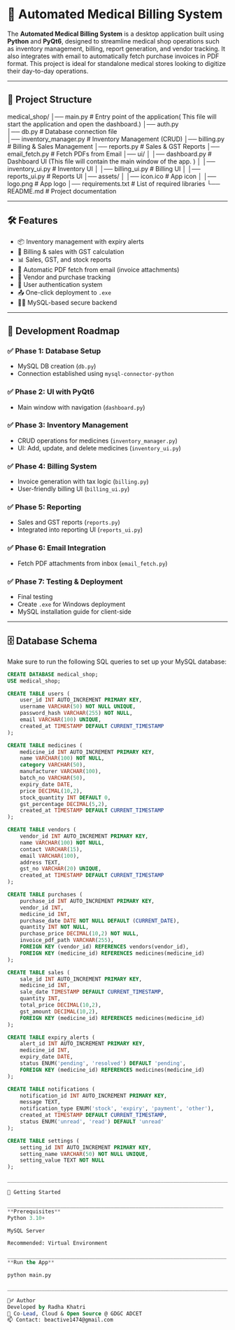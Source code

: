 # 🏥 Automated Medical Billing System

The **Automated Medical Billing System** is a desktop application built using **Python** and **PyQt6**, designed to streamline medical shop operations such as inventory management, billing, report generation, and vendor tracking. It also integrates with email to automatically fetch purchase invoices in PDF format. This project is ideal for standalone medical stores looking to digitize their day-to-day operations.

---

## 📁 Project Structure

medical_shop/
│── main.py   # Entry point of the application( This file will start the application and open the dashboard.)
│── auth.py      
│── db.py                  # Database connection file	
│── inventory_manager.py           # Inventory Management (CRUD)
│── billing.py             # Billing & Sales Management
│── reports.py             # Sales & GST Reports
│── email_fetch.py         # Fetch PDFs from Email
│── ui/	
│   │── dashboard.py       # Dashboard UI (This file will contain the main window of the app. )
│   │── inventory_ui.py    # Inventory UI
│   │── billing_ui.py      # Billing UI
│   │── reports_ui.py      # Reports UI
│── assets/
│   │── icon.ico           # App icon
│   │── logo.png           # App logo
│── requirements.txt       # List of required libraries
└── README.md              # Project documentation



---

## 🛠️ Features

- 📦 Inventory management with expiry alerts
- 🧾 Billing & sales with GST calculation
- 📊 Sales, GST, and stock reports
- 📨 Automatic PDF fetch from email (invoice attachments)
- 🧾 Vendor and purchase tracking
- 🔐 User authentication system
- 📤 One-click deployment to `.exe`
- 🧑‍💻 MySQL-based secure backend

---

## 🧭 Development Roadmap

### ✅ Phase 1: Database Setup
- MySQL DB creation (`db.py`)
- Connection established using `mysql-connector-python`

### ✅ Phase 2: UI with PyQt6
- Main window with navigation (`dashboard.py`)

### ✅ Phase 3: Inventory Management
- CRUD operations for medicines (`inventory_manager.py`)
- UI: Add, update, and delete medicines (`inventory_ui.py`)

### ✅ Phase 4: Billing System
- Invoice generation with tax logic (`billing.py`)
- User-friendly billing UI (`billing_ui.py`)

### ✅ Phase 5: Reporting
- Sales and GST reports (`reports.py`)
- Integrated into reporting UI (`reports_ui.py`)

### ✅ Phase 6: Email Integration
- Fetch PDF attachments from inbox (`email_fetch.py`)

### ✅ Phase 7: Testing & Deployment
- Final testing
- Create `.exe` for Windows deployment
- MySQL installation guide for client-side

---

## 🗄️ Database Schema

Make sure to run the following SQL queries to set up your MySQL database:

```sql
CREATE DATABASE medical_shop;
USE medical_shop;

CREATE TABLE users (
    user_id INT AUTO_INCREMENT PRIMARY KEY,
    username VARCHAR(50) NOT NULL UNIQUE,
    password_hash VARCHAR(255) NOT NULL,
    email VARCHAR(100) UNIQUE,
    created_at TIMESTAMP DEFAULT CURRENT_TIMESTAMP
);

CREATE TABLE medicines (
    medicine_id INT AUTO_INCREMENT PRIMARY KEY,
    name VARCHAR(100) NOT NULL,
    category VARCHAR(50),
    manufacturer VARCHAR(100),
    batch_no VARCHAR(50),
    expiry_date DATE,
    price DECIMAL(10,2),
    stock_quantity INT DEFAULT 0,
    gst_percentage DECIMAL(5,2),
    created_at TIMESTAMP DEFAULT CURRENT_TIMESTAMP
);

CREATE TABLE vendors (
    vendor_id INT AUTO_INCREMENT PRIMARY KEY,
    name VARCHAR(100) NOT NULL,
    contact VARCHAR(15),
    email VARCHAR(100),
    address TEXT,
    gst_no VARCHAR(20) UNIQUE,
    created_at TIMESTAMP DEFAULT CURRENT_TIMESTAMP
);

CREATE TABLE purchases (
    purchase_id INT AUTO_INCREMENT PRIMARY KEY,
    vendor_id INT,
    medicine_id INT,
    purchase_date DATE NOT NULL DEFAULT (CURRENT_DATE),
    quantity INT NOT NULL,
    purchase_price DECIMAL(10,2) NOT NULL,
    invoice_pdf_path VARCHAR(255),
    FOREIGN KEY (vendor_id) REFERENCES vendors(vendor_id),
    FOREIGN KEY (medicine_id) REFERENCES medicines(medicine_id)
);

CREATE TABLE sales (
    sale_id INT AUTO_INCREMENT PRIMARY KEY,
    medicine_id INT,
    sale_date TIMESTAMP DEFAULT CURRENT_TIMESTAMP,
    quantity INT,
    total_price DECIMAL(10,2),
    gst_amount DECIMAL(10,2),
    FOREIGN KEY (medicine_id) REFERENCES medicines(medicine_id)
);

CREATE TABLE expiry_alerts (
    alert_id INT AUTO_INCREMENT PRIMARY KEY,
    medicine_id INT,
    expiry_date DATE,
    status ENUM('pending', 'resolved') DEFAULT 'pending',
    FOREIGN KEY (medicine_id) REFERENCES medicines(medicine_id)
);

CREATE TABLE notifications (
    notification_id INT AUTO_INCREMENT PRIMARY KEY,
    message TEXT,
    notification_type ENUM('stock', 'expiry', 'payment', 'other'),
    created_at TIMESTAMP DEFAULT CURRENT_TIMESTAMP,
    status ENUM('unread', 'read') DEFAULT 'unread'
);

CREATE TABLE settings (
    setting_id INT AUTO_INCREMENT PRIMARY KEY,
    setting_name VARCHAR(50) NOT NULL UNIQUE,
    setting_value TEXT NOT NULL
);

___________________________________________________________________________________________________________________________________

🚀 Getting Started

_____________________________________________________________________
**Prerequisites**
Python 3.10+

MySQL Server

Recommended: Virtual Environment

______________________________________________________________________
**Run the App**

python main.py

_______________________________________________________________________

🙋‍♂️ Author
Developed by Radha Khatri
🚀 Co-Lead, Cloud & Open Source @ GDGC ADCET
📫 Contact: beactive1474@gmail.com





